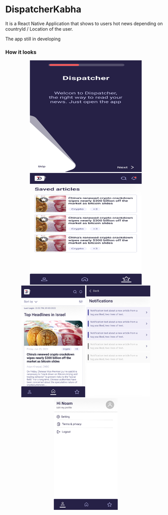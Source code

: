 # DispatcherKabha

It is a React Native Application that shows to users hot news depending on countryId / Location of the user.

The app still in developing 

### How it looks

<div align="center">
  <img src="./src/assets/svg/onBoardingScreen.svg" width="350" height="350" title="hover text">
  <img src="./src/assets/svg/FavoriteScreen.svg" width="350" height="350" title="hover text">
  <img src="./src/assets/svg/HomeScreen.png" width="200" height="350" title="hover text">
  <img src="./src/assets/svg/NotificationScreen.png" width="200" height="350" title="hover text">
  <img src="./src/assets/svg/ProfileScreen.png" width="200" height="350" title="hover text">
</div>
  
